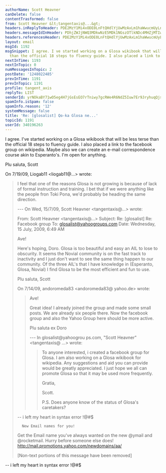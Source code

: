 ```yaml
---
authorName: Scott Heavner
canDelete: false
contentTrasformed: false
from: Scott Heavner &lt;tangentaxis@...&gt;
headers.inReplyToHeader: PDE2MzY1Mi4xODE0LnFtQHdlYjUwMzAxLm1haWwucmUyLnlhaG9vLmNvbT4=
headers.messageIdInHeader: PDhjZWJjNWQ3MDkwNzE5MDk1NGszOTlkNDc4MHZjMTIwZDJkZTMxMGY2ZGJhQG1haWwuZ21haWwuY29tPg==
headers.referencesHeader: PDE2MzY1Mi4xODE0LnFtQHdlYjUwMzAxLm1haWwucmUyLnlhaG9vLmNvbT4=
layout: email
msgId: 1192
msgSnippet: I agree. I ve started working on a Glosa wikibook that will be less terse
  than the official 18 steps to fluency guide. I also placed a link to the facebook
nextInTime: 1193
nextInTopic: 0
numMessagesInTopic: 2
postDate: '1248022485'
prevInTime: 1191
prevInTopic: 1191
profile: tangent_axis
replyTo: LIST
senderId: yrNOkaBY71wO5eg4H7jGsEsEO7rTniwy7gcRWe4R6NdZ5Iuw7Er9JryhuqQjsPs4jm3FbgMXwRhFHDM8ZN65DtfZRi1s4F5JRyG_3Q
spamInfo.isSpam: false
spamInfo.reason: '12'
systemMessage: false
title: 'Re: [glosalist] Qo-ka Glosa ne...'
topicId: 1191
userId: 340196263
---
```


I agree. I've started working on a Glosa wikibook that will be less
terse than the official 18 steps to fluency guide. I also placed a
link to the facebook group on wikipedia. Maybe also we can create an
e-mail correspondence course akin to Esperanto's. I'm open for
anything.

Plu saluta,
Scott

On 7/19/09, Liogab11 <liogab11@...> wrote:
> I feel that one of the reasons Glosa is not growing is because of lack of
> formal instruction and training. I bet that if we were anything like the
> people fron Toki Pona, we'd probably be heading the same direction.
>
> --- On Wed, 15/7/09, Scott Heavner <tangentaxis@...> wrote:
>
>
> From: Scott Heavner <tangentaxis@...>
> Subject: Re: [glosalist] Re: Facebook group
> To: glosalist@yahoogroups.com
> Date: Wednesday, 15 July, 2009, 6:49 AM
>
>
>
>
>
>
>
>
> Ave!
>
> Here's hoping, Doro. Glosa is too beautiful and easy an AIL to lose to
> obscurity. It seems the Novial community is on the fast track to
> inactivity and I just don't want to see the same thing happen to our
> community. Of the three AIL's that I have knowledge in (Esperanto,
> Glosa, Novial) I find Glosa to be the most efficient and fun to use.
>
> Plu saluta,
> Scott
>
> On 7/14/09, andoromeda83 <andoromeda83@ yahoo.de> wrote:
>> Ave!
>>
>> Great idea! I already joined the group and made some small posts. We are
>> already six people there. Now the facebook group and also the Yahoo Group
>> here should be more active.
>>
>> Plu saluta ex
>> Doro
>>
>> --- In glosalist@yahoogrou ps.com, "Scott Heavner" <tangentaxis@ ...>
>> wrote:
>>>
>>> To anyone interested, i created a facebook group for Glosa. I am also
>>> working on a Glosa wikibook for wikipedia. Any suggestions and aid you
>>> can
>>> provide would be greatly appreciated. I just hope we all can promote
>>> Glosa
>>> so that it may be used more frequently.
>>>
>>> Gratia,
>>>
>>> Scott.
>>>
>>>
>>> P.S. Does anyone know of the status of Glosa's caretakers?
>>>
>>
>>
>>
>
> --
> i left my heart in syntax error !@#$
>
>
>
>
>
>
>
>
>
>
>
>
>
>
>
>
>       New Email names for you!
> Get the Email name you've always wanted on the new @ymail and
> @rocketmail.
> Hurry before someone else does!
> http://mail.promotions.yahoo.com/newdomains/aa/
>
> [Non-text portions of this message have been removed]
>
>


-- 
i left my heart in syntax error !@#$

